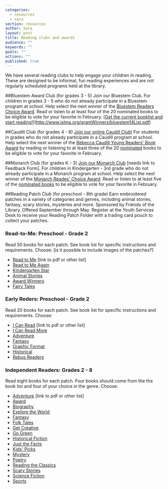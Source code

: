 ```yaml
---
categories: 
  - resources
  - sara
section: resources
author: Sara
layout: post
title: Reading clubs and awards
audience: ""
keywords: ""
goals: ""
actions: ""
published: true
---
```


We have several reading clubs to help engage your children in reading. These are designed to be informal, fun reading experiences and are _not_ regularly scheduled programs held at the library. 

##Bluestem Award Club (for grades 3 - 5)
Join our Bluestem Club. For children in grades 3 - 5 who do not already participate in a Bluestem program at school. Help select the next winner of the [Bluestem Readers Choice Award](http://www.islma.org/Bluestem.htm). Read or listen to at least four of the 20 nominated books to be eligible to vote for your favorite in February. [[Get the current booklist and start reading!]()](http://www.islma.org/grantWinners/bluestem14List.pdf)

##Caudill Club (for grades 4 - 8)
[Join our online Caudill Club!](http://caudillclub.blogspot.com/) For students in grades who do not already participate in a Caudill program at school. Help select the next winner of the [Rebecca Caudill Young Readers' Book Award](http://www.rcyrba.org/) by reading or listening to at least three of the 20 [nominated](http://www.rcyrba.org/pdf/2014%20MasterList.pdf) books to be eligible to vote for your favorite in February. 

##Monarch Club (for grades K - 3)
[Join our Monarch Club]() [needs link to Feedback Form]. For children in Kindergarten - 3rd grade who do not already participate in a Monarch program at school. Help select the next winner of the [Monarch Reades' Choice Award](http://www.islma.org/monarch.htm). Read or listen to at least five of the [nominated books](http://www.islma.org/grantWinners/bluestem14List.pdf) to be eligible to vote for your favorite in February.   

##Reading Patch Club (for preschool - 8th grade)
Earn embroidered patches in a variety of categories and genres, including animal stories, fantasy, scary stories, mysteries and more. Sponsored by Friends of the Library. Offered September through May. Register at the Youth Services Desk to receive your Reading Patch Folder with a trading card pouch to collect your patches. 
### Read-to-Me: Preschool - Grade 2
Read 50 books for each patch. See book list for specific instructions and requirements. Choose: [is it possible to include images of the patches?]
- [Read to Me]() [link to pdf or other list]
- [Read to Me Again]()
- [Kindergarten Star]()
- [Animal Stories]()
- [Award Winners]()
- [Fairy Tales]()

### Early Reders: Preschool - Grade 2
Read 20 books for each patch. See book list for specific instructions and requirements. Choose:
- [I Can Read]() [link to pdf or other list]
- [I Can Read More]()
- [Adventure]()
- [Fantasy]()
- [Graphic Format]()
- [Historical]()
- [Rebus Readers]()

### Independent Readers: Grades 2 - 8
Read eight books for each patch. Four books should come from the the book list and four of your choice in the genre. Choose:
- [Adventure]() [link to pdf or other list]
- [Award]()
- [Biography]()
- [Explore the World]()
- [Fantasy]()
- [Folk Tales]()
- [Get Creative]()
- [Go Green]()
- [Historical Fiction]()
- [Just the Facts]()
- [Kids' Picks]()
- [Mystery]()
- [Poetry]()
- [Reading the Classics]()
- [Scary Stories]()
- [Science Fiction]()
- [Sports]()




